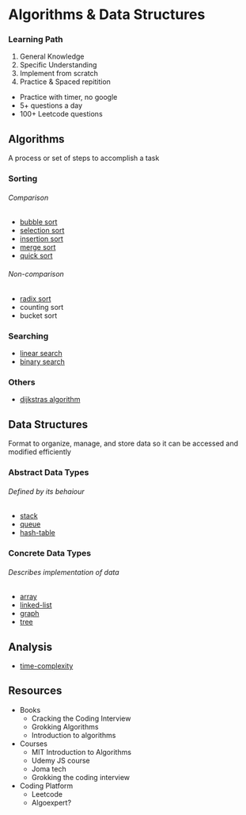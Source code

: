 # Algorithms & Data Structures

### Learning Path
1. General Knowledge 
2. Specific Understanding 
3. Implement from scratch
4. Practice & Spaced repitition 
- Practice with timer, no google
- 5+ questions a day
- 100+ Leetcode questions

## Algorithms
A process or set of steps to accomplish a task

### Sorting
###### Comparison
- [bubble sort](bubble-sort.md)
- [selection sort](selection-sort.md)
- [insertion sort](insertion-sort.md)
- [merge sort](merge-sort.md)
- [quick sort](quick-sort.md)
###### Non-comparison
- [radix sort](radix-sort.md)
- counting sort
- bucket sort

### Searching
- [linear search](linear-search.md)
- [binary search](binary-search.md)

### Others
- [dijkstras algorithm](algorithms/dijkstras-algorithm.md)

## Data Structures
Format to organize, manage, and store data so it can be accessed and modified efficiently

### Abstract Data Types
###### Defined by its behaiour
- [stack](stack.md)
- [queue](queue.md)
- [hash-table](hash-table.md)

### Concrete Data Types
###### Describes implementation of data
- [array](array.md)
- [linked-list](linked-list.md)
- [graph](graph.md)
- [tree](tree.md)

## Analysis
- [time-complexity](time-complexity.md)

## Resources
- Books
	- Cracking the Coding Interview
	- Grokking Algorithms
	- Introduction to algorithms
- Courses 
	- MIT Introduction to Algorithms 
	- Udemy JS course
	- Joma tech
	- Grokking the coding interview
- Coding Platform
	- Leetcode
	- Algoexpert?
